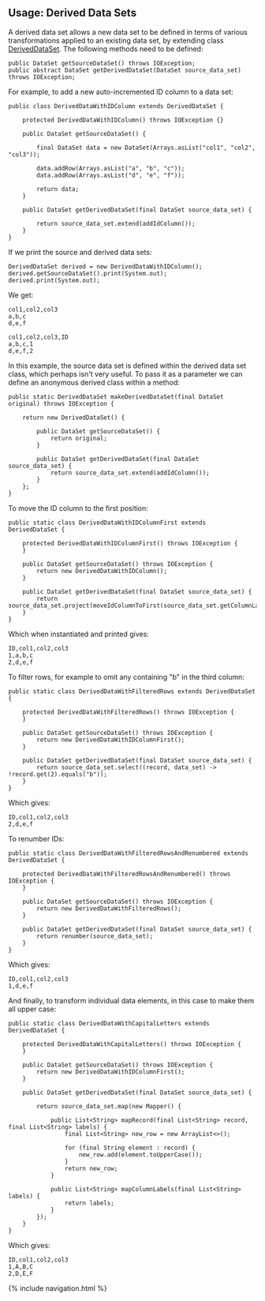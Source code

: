 ## Usage: Derived Data Sets

A derived data set allows a new data set to be defined in terms of various transformations applied to an existing data
set, by extending class <a href="https://quicksilver.host.cs.st-andrews.ac.uk/apidocs/ciesvium/?uk/ac/standrews/cs/utilities/dataset/derived/DerivedDataSet.html">DerivedDataSet</a>.
The following methods need to be defined:

    public DataSet getSourceDataSet() throws IOException;
    public abstract DataSet getDerivedDataSet(DataSet source_data_set) throws IOException;

For example, to add a new auto-incremented ID column to a data set:

    public class DerivedDataWithIDColumn extends DerivedDataSet {

        protected DerivedDataWithIDColumn() throws IOException {}

        public DataSet getSourceDataSet() {

            final DataSet data = new DataSet(Arrays.asList("col1", "col2", "col3"));

            data.addRow(Arrays.asList("a", "b", "c"));
            data.addRow(Arrays.asList("d", "e", "f"));

            return data;
        }

        public DataSet getDerivedDataSet(final DataSet source_data_set) {

            return source_data_set.extend(addIdColumn());
        }
    }

If we print the source and derived data sets:

    DerivedDataSet derived = new DerivedDataWithIDColumn();
    derived.getSourceDataSet().print(System.out);
    derived.print(System.out);

We get:

    col1,col2,col3
    a,b,c
    d,e,f
    
    col1,col2,col3,ID
    a,b,c,1
    d,e,f,2

In this example, the source data set is defined within the derived data set class, which perhaps isn't very useful.
To pass it as a parameter we can define an anonymous derived class within a method:

    public static DerivedDataSet makeDerivedDataSet(final DataSet original) throws IOException {

        return new DerivedDataSet() {

            public DataSet getSourceDataSet() {
                return original;
            }

            public DataSet getDerivedDataSet(final DataSet source_data_set) {
                return source_data_set.extend(addIdColumn());
            }
        };
    }
    
To move the ID column to the first position:

    public static class DerivedDataWithIDColumnFirst extends DerivedDataSet {

        protected DerivedDataWithIDColumnFirst() throws IOException {
        }

        public DataSet getSourceDataSet() throws IOException {
            return new DerivedDataWithIDColumn();
        }

        public DataSet getDerivedDataSet(final DataSet source_data_set) {
            return source_data_set.project(moveIdColumnToFirst(source_data_set.getColumnLabels()));
        }
    }
    
Which when instantiated and printed gives:

    ID,col1,col2,col3
    1,a,b,c
    2,d,e,f
    
To filter rows, for example to omit any containing "b" in the third column:

    public static class DerivedDataWithFilteredRows extends DerivedDataSet {

        protected DerivedDataWithFilteredRows() throws IOException {
        }

        public DataSet getSourceDataSet() throws IOException {
            return new DerivedDataWithIDColumnFirst();
        }

        public DataSet getDerivedDataSet(final DataSet source_data_set) {
            return source_data_set.select((record, data_set) -> !record.get(2).equals("b"));
        }
    }

Which gives:

    ID,col1,col2,col3
    2,d,e,f
    
To renumber IDs:

    public static class DerivedDataWithFilteredRowsAndRenumbered extends DerivedDataSet {

        protected DerivedDataWithFilteredRowsAndRenumbered() throws IOException {
        }

        public DataSet getSourceDataSet() throws IOException {
            return new DerivedDataWithFilteredRows();
        }

        public DataSet getDerivedDataSet(final DataSet source_data_set) {
            return renumber(source_data_set);
        }
    }
    
Which gives:

    ID,col1,col2,col3
    1,d,e,f

And finally, to transform individual data elements, in this case to make them all upper case:

    public static class DerivedDataWithCapitalLetters extends DerivedDataSet {

        protected DerivedDataWithCapitalLetters() throws IOException {
        }

        public DataSet getSourceDataSet() throws IOException {
            return new DerivedDataWithIDColumnFirst();
        }

        public DataSet getDerivedDataSet(final DataSet source_data_set) {

            return source_data_set.map(new Mapper() {

                public List<String> mapRecord(final List<String> record, final List<String> labels) {
                    final List<String> new_row = new ArrayList<>();

                    for (final String element : record) {
                        new_row.add(element.toUpperCase());
                    }
                    return new_row;
                }

                public List<String> mapColumnLabels(final List<String> labels) {
                    return labels;
                }
            });
        }
    }

Which gives:

    ID,col1,col2,col3
    1,A,B,C
    2,D,E,F

{% include navigation.html %}
